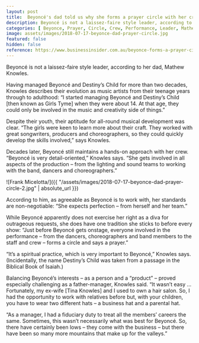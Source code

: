 ```yaml
---
layout: post
title:  Beyoncé's dad told us why she forms a prayer circle with her crew before every performance
description: Beyoncé is not a laissez-faire style leader, according to her dad, Mathew Knowles.
categories: [ Beyonce, Prayer, Circle, Crew, Performance, Leader, Mathew, Faire ]
image: assets/images/2018-07-17-beyonce-dad-prayer-circle.jpg
featured: false
hidden: false
reference: https://www.businessinsider.com.au/beyonce-forms-a-prayer-circle-with-her-crew-before-every-performance-2018-7?r=US&IR=T
---
```

Beyoncé is not a laissez-faire style leader, according to her dad, Mathew Knowles.

Having managed Beyoncé and Destiny’s Child for more than two decades, Knowles describes their evolution as music artists from their teenage years through to adulthood: “I started managing Beyoncé and Destiny’s Child [then known as Girls Tyme] when they were about 14. At that age, they could only be involved in the music and creativity side of things.”

Despite their youth, their aptitude for all-round musical development was clear. “The girls were keen to learn more about their craft. They worked with great songwriters, producers and choreographers, so they could quickly develop the skills involved,” says Knowles.

Decades later, Beyoncé still maintains a hands-on approach with her crew. “Beyoncé is very detail-oriented,” Knowles says. “She gets involved in all aspects of the production – from the lighting and sound teams to working with the band, dancers and choreographers.”

![Frank Micelotta/]({{ "/assets/images/2018-07-17-beyonce-dad-prayer-circle-2.jpg" | absolute_url }})


According to him, as agreeable as Beyoncé is to work with, her standards are non-negotiable: “She expects perfection – from herself and her team.”

While Beyoncé apparently does not exercise her right as a diva for outrageous requests, she does have one tradition she sticks to before every show: “Just before Beyoncé gets onstage, everyone involved in the performance – from the dancers, choreographers and band members to the staff and crew – forms a circle and says a prayer.”

“It’s a spiritual practice, which is very important to Beyoncé,” Knowles says. (Incidentally, the name Destiny’s Child was taken from a passage in the Biblical Book of Isaiah.)

Balancing Beyoncé’s interests – as a person and a “product” – proved especially challenging as a father-manager, Knowles said. “It wasn’t easy … Fortunately, my ex-wife [Tina Knowles] and I used to own a hair salon. So, I had the opportunity to work with relatives before but, with your children, you have to wear two different hats – a business hat and a parental hat.

“As a manager, I had a fiduciary duty to treat all the members’ careers the same. Sometimes, this wasn’t necessarily what was best for Beyoncé. So, there have certainly been lows – they come with the business – but there have been so many more mountains that make up for the valleys.”
